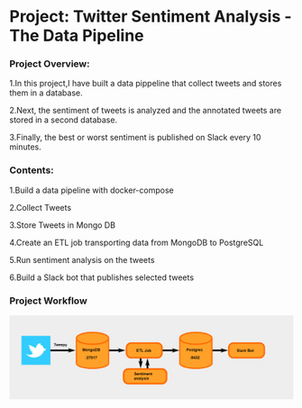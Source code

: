<h1>Project: Twitter Sentiment Analysis - The Data Pipeline</h1>

<h3>Project Overview:</h3>

1.In this project,I have built a data pippeline that collect tweets and stores them in a database.

2.Next, the sentiment of tweets is analyzed and the annotated tweets are stored in a second database.

3.Finally, the best or worst sentiment is published on Slack every 10 minutes.

<h3>Contents:</h3>

1.Build a data pipeline with docker-compose

2.Collect Tweets

3.Store Tweets in Mongo DB

4.Create an ETL job transporting data from MongoDB to PostgreSQL

5.Run sentiment analysis on the tweets

6.Build a Slack bot that publishes selected tweets

<h3>Project Workflow</h3>

![alt text](https://github.com/MahaGadiyaram/DataScientist_portfolio/blob/main/images/ETL_workflow.PNG)

